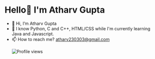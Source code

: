 # Hello👋 I'm Atharv Gupta


<!--
**atharvvvg/atharvvvg** is a ✨ _special_ ✨ repository because its `README.md` (this file) appears on your GitHub profile.

Here are some ideas to get you started:

- 🔭 I’m currently working on ...
- 🌱 I’m currently learning ...
- 👯 I’m looking to collaborate on ...
- 🤔 I’m looking for help with ...
- 💬 Ask me about ...
- 📫 How to reach me: ...
- 😄 Pronouns: ...
- ⚡ Fun fact: ...
-->


- 👋 Hi, I’m Atharv Gupta
- 🌱 I know Python, C and C++, HTML/CSS while I'm currently learning Java and Javascript.
- 📫 How to reach me? atharv230303@gmail.com <br /><br />
![Profile views](https://gpvc.arturio.dev/atharvvvg)
